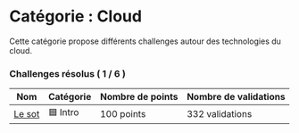# Catégorie : Cloud

Cette catégorie propose différents challenges autour des technologies du cloud.

### Challenges résolus ( 1 / 6 )

| Nom | Catégorie | Nombre de points | Nombre de validations |
| - | - | - | - |
| [Le sot](./le%20sot/) | 🟦 Intro | 100 points | 332 validations |